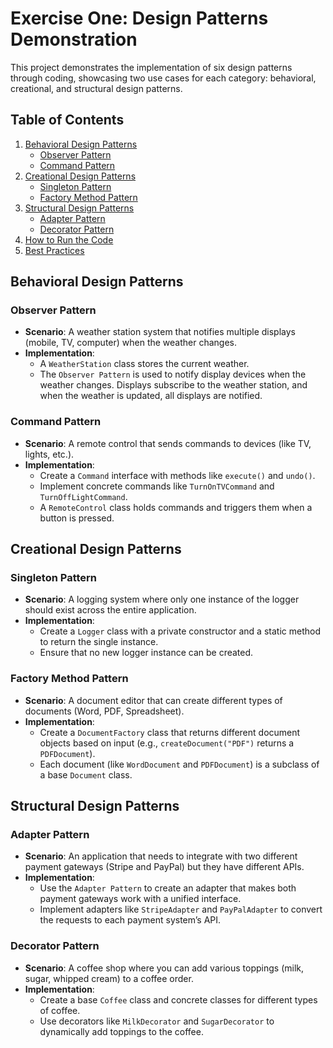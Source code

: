 # Exercise One: Design Patterns Demonstration

This project demonstrates the implementation of six design patterns through coding, showcasing two use cases for each category: behavioral, creational, and structural design patterns.

## Table of Contents
1. [Behavioral Design Patterns](#behavioral-design-patterns)
   - [Observer Pattern](#observer-pattern)
   - [Command Pattern](#command-pattern)
2. [Creational Design Patterns](#creational-design-patterns)
   - [Singleton Pattern](#singleton-pattern)
   - [Factory Method Pattern](#factory-method-pattern)
3. [Structural Design Patterns](#structural-design-patterns)
   - [Adapter Pattern](#adapter-pattern)
   - [Decorator Pattern](#decorator-pattern)
4. [How to Run the Code](#how-to-run-the-code)
5. [Best Practices](#best-practices)

## Behavioral Design Patterns

### Observer Pattern
- **Scenario**: A weather station system that notifies multiple displays (mobile, TV, computer) when the weather changes.
- **Implementation**: 
  - A `WeatherStation` class stores the current weather.
  - The `Observer Pattern` is used to notify display devices when the weather changes. Displays subscribe to the weather station, and when the weather is updated, all displays are notified.

### Command Pattern
- **Scenario**: A remote control that sends commands to devices (like TV, lights, etc.).
- **Implementation**:
  - Create a `Command` interface with methods like `execute()` and `undo()`.
  - Implement concrete commands like `TurnOnTVCommand` and `TurnOffLightCommand`.
  - A `RemoteControl` class holds commands and triggers them when a button is pressed.

## Creational Design Patterns

### Singleton Pattern
- **Scenario**: A logging system where only one instance of the logger should exist across the entire application.
- **Implementation**:
  - Create a `Logger` class with a private constructor and a static method to return the single instance.
  - Ensure that no new logger instance can be created.

### Factory Method Pattern
- **Scenario**: A document editor that can create different types of documents (Word, PDF, Spreadsheet).
- **Implementation**:
  - Create a `DocumentFactory` class that returns different document objects based on input (e.g., `createDocument("PDF")` returns a `PDFDocument`).
  - Each document (like `WordDocument` and `PDFDocument`) is a subclass of a base `Document` class.

## Structural Design Patterns

### Adapter Pattern
- **Scenario**: An application that needs to integrate with two different payment gateways (Stripe and PayPal) but they have different APIs.
- **Implementation**:
  - Use the `Adapter Pattern` to create an adapter that makes both payment gateways work with a unified interface.
  - Implement adapters like `StripeAdapter` and `PayPalAdapter` to convert the requests to each payment system’s API.

### Decorator Pattern
- **Scenario**: A coffee shop where you can add various toppings (milk, sugar, whipped cream) to a coffee order.
- **Implementation**:
  - Create a base `Coffee` class and concrete classes for different types of coffee.
  - Use decorators like `MilkDecorator` and `SugarDecorator` to dynamically add toppings to the coffee.


